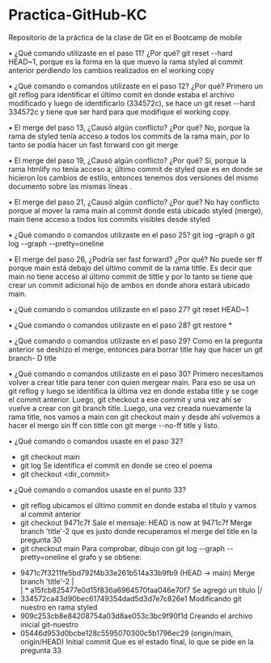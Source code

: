 # Practica-GitHub-KC
Repositorio de la práctica de la clase de Git en el Bootcamp de mobile


•	¿Qué comando utilizaste en el paso 11? ¿Por qué? 
git reset --hard HEAD~1, porque es la forma en la que muevo la rama styled al commit anterior 
perdiendo los cambios realizados en el working copy

•	¿Qué comando o comandos utilizaste en el paso 12? ¿Por qué? 
Primero un git reflog para identificar el último comit en donde estaba el archivo modificado y luego de identificarlo (334572c), se hace un git reset --hard 334572c y tiene que ser hard para que modifique el working copy.

•	El merge del paso 13, ¿Causó algún conflicto? ¿Por qué? 
No, porque la rama de styled tenía acceso a todos los commits de la rama main, por lo tanto se podía hacer un fast forward con git merge

•	El merge del paso 19, ¿Causó algún conflicto? ¿Por qué? 
Sí, porque la rama htmlify no tenía acceso a; último commit de styled que es en donde se hicieron los cambios de estilo, entonces tenemos dos versiones del mismo documento sobre las mismas líneas .

•	El merge del paso 21, ¿Causó algún conflicto? ¿Por qué? 
No hay conflicto porque al mover la rama main al commit donde está ubicado styled (merge), main tiene acceso a todos los commits visibles desde styled

•	¿Qué comando o comandos utilizaste en el paso 25? 
git log –graph o git log --graph --pretty=oneline

•	El merge del paso 26, ¿Podría ser fast forward? ¿Por qué? 
No puede ser ff porque main está debajo del último commit de la rama tittle. Es decir que main no tiene acceso al último commit de tittle y por lo tanto se tiene que crear un commit adicional hijo de ambos en donde ahora estará ubicado main.

•	¿Qué comando o comandos utilizaste en el paso 27? 
git reset HEAD~1

•	¿Qué comando o comandos utilizaste en el paso 28? 
git restore *

•	¿Qué comando o comandos utilizaste en el paso 29? 
Como en la pregunta anterior se deshizo el merge, entonces para borrar title hay que hacer un git branch- D title

•	¿Qué comando o comandos utilizaste en el paso 30? 
Primero necesitamos volver a crear title para tener con quien mergear main. Para eso se usa un git reflog y luego se identifica la última vez en donde estaba title y se coge el commit anterior. Luego, git checkout a ese commit y una vez ahí se vuelve a crear con git branch title.
Luego, una vez creada nuevamente la rama title, nos vamos a main con git checkout main y desde ahí volvemos a hacer el mergo sin ff con tittle con git merge --no-ff title y listo.

•	¿Qué comando o comandos usaste en el paso 32? 
-	git checkout main
-	git log
Se identifica el commit en donde se creo el poema
-	git checkout <dir_commit>

•	¿Qué comando o comandos usaste en el punto 33? 
-	git reflog
ubicamos el último commit en donde estaba el título y vamos al commit anterior
-	git checkout 9471c7f
Sale el mensaje: HEAD is now at 9471c7f Merge branch 'title'-2 que es justo donde recuperamos el merge del title en la pregunta 30
-	git checkout main
Para comprobar, dibujo con git log --graph --pretty=oneline el grafo y se obtiene:
*   9471c7f3211fe5bd792f4b33e261b514a33b9fb9 (HEAD -> main) Merge branch 'title'-2
|\
| * a15fcb825477e0d15f836a6964570faa046e70f7 Se agregó un título
|/
* 334572ca43d90bec61749354dad5d3d7e7c826e1 Modificando git nuestro en rama styled
* 909c253cb8e84208754a03d8ae053c3bc9f90f1d Creando el archivo inicial git-nuestro
* 05446d953d0bcbe128c5595070300c5b1796ec29 (origin/main, origin/HEAD) Initial commit
Que es el estado final, lo que se pide en la pregunta 33

